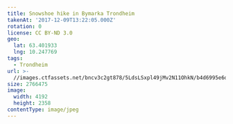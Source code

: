 ```yaml
---
title: Snowshoe hike in Bymarka Trondheim
takenAt: '2017-12-09T13:22:05.000Z'
rotation: 0
license: CC BY-ND 3.0
geo:
  lat: 63.401933
  lng: 10.247769
tags:
  - Trondheim
url: >-
  //images.ctfassets.net/bncv3c2gt878/5LdsLSxpl49jMv2N11OhkN/b4d6995e6dcf92c5ad12c216641f7c84/snowshoe-hike-in-bymarka-trondheim_38074988225_o
size: 2766475
image:
  width: 4192
  height: 2358
contentType: image/jpeg
---
```


